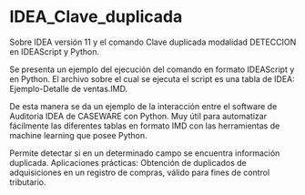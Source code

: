 # IDEA_Clave_duplicada
Sobre IDEA versión 11 y el comando Clave duplicada modalidad DETECCION en IDEAScript y Python.

Se presenta un ejemplo del ejecución del comando en formato IDEAScript y en Python. El archivo sobre el cual se ejecuta el script es una tabla de IDEA: Ejemplo-Detalle de ventas.IMD.

De esta manera se da un ejemplo de la interacción entre el software de Auditoria IDEA de CASEWARE con Python. Muy útil para automatizar fácilmente las diferentes tablas en formato IMD con las herramientas de machine learning que posee Python.

Permite detectar si en un determinado campo se encuentra información duplicada. 
Aplicaciones prácticas: Obtención de duplicados de adquisiciones en un registro de compras, válido para fines de control tributario.
